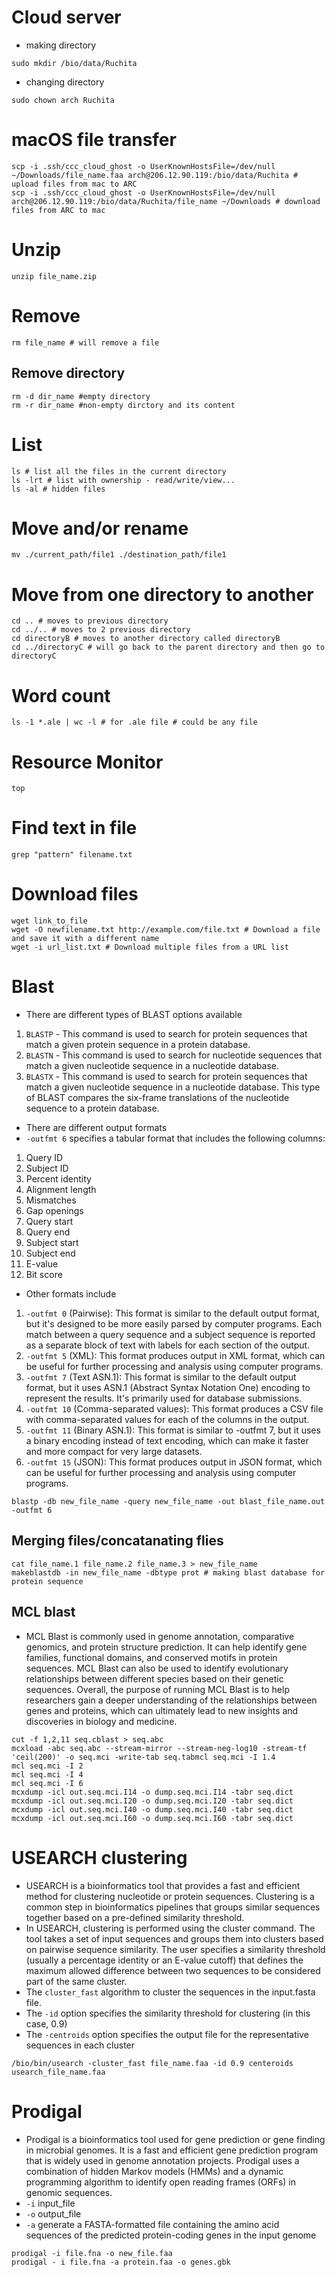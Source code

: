 # Cloud server
- making directory
```
sudo mkdir /bio/data/Ruchita
```
- changing directory
```
sudo chown arch Ruchita
```

# macOS file transfer
```
scp -i .ssh/ccc_cloud_ghost -o UserKnownHostsFile=/dev/null ~/Downloads/file_name.faa arch@206.12.90.119:/bio/data/Ruchita # upload files from mac to ARC
scp -i .ssh/ccc_cloud_ghost -o UserKnownHostsFile=/dev/null  arch@206.12.90.119:/bio/data/Ruchita/file_name ~/Downloads # download files from ARC to mac
```
# Unzip
```
unzip file_name.zip
```

# Remove 
```
rm file_name # will remove a file
```

## Remove directory
```
rm -d dir_name #empty directory
rm -r dir_name #non-empty dirctory and its content
```

# List
```
ls # list all the files in the current directory
ls -lrt # list with ownership - read/write/view...
ls -al # hidden files
```

# Move and/or rename
```
mv ./current_path/file1 ./destination_path/file1
```

# Move from one directory to another
```
cd .. # moves to previous directory
cd ../.. # moves to 2 previous directory
cd directoryB # moves to another directory called directoryB
cd ../directoryC # will go back to the parent directory and then go to directoryC
```

# Word count
```
ls -1 *.ale | wc -l # for .ale file # could be any file
```

# Resource Monitor
```
top
```

# Find text in file
```
grep "pattern" filename.txt
```

# Download files
```
wget link_to_file
wget -O newfilename.txt http://example.com/file.txt # Download a file and save it with a different name
wget -i url_list.txt # Download multiple files from a URL list
```

# Blast
- There are different types of BLAST options available
1. `BLASTP` - This command is used to search for protein sequences that match a given protein sequence in a protein database.
2. `BLASTN` - This command is used to search for nucleotide sequences that match a given nucleotide sequence in a nucleotide database.
3. `BLASTX` - This command is used to search for protein sequences that match a given nucleotide sequence in a nucleotide database. This type of BLAST compares the six-frame translations of the nucleotide sequence to a protein database.
- There are different output formats 
- `-outfmt 6` specifies a tabular format that includes the following columns:
1. Query ID
2. Subject ID
3. Percent identity
4. Alignment length
5. Mismatches
6. Gap openings
7. Query start
8. Query end
9. Subject start
10. Subject end
11. E-value
12. Bit score
- Other formats include
1. `-outfmt 0` (Pairwise): This format is similar to the default output format, but it's designed to be more easily parsed by computer programs. Each match between a query sequence and a subject sequence is reported as a separate block of text with labels for each section of the output.
2. `-outfmt 5` (XML): This format produces output in XML format, which can be useful for further processing and analysis using computer programs.
3. `-outfmt 7` (Text ASN.1): This format is similar to the default output format, but it uses ASN.1 (Abstract Syntax Notation One) encoding to represent the results. It's primarily used for database submissions.
4. `-outfmt 10` (Comma-separated values): This format produces a CSV file with comma-separated values for each of the columns in the output.
5. `-outfmt 11` (Binary ASN.1): This format is similar to -outfmt 7, but it uses a binary encoding instead of text encoding, which can make it faster and more compact for very large datasets.
6. `-outfmt 15` (JSON): This format produces output in JSON format, which can be useful for further processing and analysis using computer programs.
```
blastp -db new_file_name -query new_file_name -out blast_file_name.out -outfmt 6 
```

## Merging files/concatanating flies
```
cat file_name.1 file_name.2 file_name.3 > new_file_name 
makeblastdb -in new_file_name -dbtype prot # making blast database for protein sequence
```

## MCL blast
- MCL Blast is commonly used in genome annotation, comparative genomics, and protein structure prediction. It can help identify gene families, functional domains, and conserved motifs in protein sequences. MCL Blast can also be used to identify evolutionary relationships between different species based on their genetic sequences. Overall, the purpose of running MCL Blast is to help researchers gain a deeper understanding of the relationships between genes and proteins, which can ultimately lead to new insights and discoveries in biology and medicine.
```
cut -f 1,2,11 seq.cblast > seq.abc
mcxload -abc seq.abc --stream-mirror --stream-neg-log10 -stream-tf 'ceil(200)' -o seq.mci -write-tab seq.tabmcl seq.mci -I 1.4
mcl seq.mci -I 2
mcl seq.mci -I 4
mcl seq.mci -I 6
mcxdump -icl out.seq.mci.I14 -o dump.seq.mci.I14 -tabr seq.dict
mcxdump -icl out.seq.mci.I20 -o dump.seq.mci.I20 -tabr seq.dict
mcxdump -icl out.seq.mci.I40 -o dump.seq.mci.I40 -tabr seq.dict
mcxdump -icl out.seq.mci.I60 -o dump.seq.mci.I60 -tabr seq.dict
```

# USEARCH clustering
- USEARCH is a bioinformatics tool that provides a fast and efficient method for clustering nucleotide or protein sequences. Clustering is a common step in bioinformatics pipelines that groups similar sequences together based on a pre-defined similarity threshold.
- In USEARCH, clustering is performed using the cluster command. The tool takes a set of input sequences and groups them into clusters based on pairwise sequence similarity. The user specifies a similarity threshold (usually a percentage identity or an E-value cutoff) that defines the maximum allowed difference between two sequences to be considered part of the same cluster.
- The `cluster_fast` algorithm to cluster the sequences in the input.fasta file. 
- The `-id` option specifies the similarity threshold for clustering (in this case, 0.9)
- The `-centroids` option specifies the output file for the representative sequences in each cluster 
```
/bio/bin/usearch -cluster_fast file_name.faa -id 0.9 centeroids usearch_file_name.faa
```

# Prodigal 
- Prodigal is a bioinformatics tool used for gene prediction or gene finding in microbial genomes. It is a fast and efficient gene prediction program that is widely used in genome annotation projects. Prodigal uses a combination of hidden Markov models (HMMs) and a dynamic programming algorithm to identify open reading frames (ORFs) in genomic sequences.
- `-i` input_file
- `-o` output_file
- `-a` generate a FASTA-formatted file containing the amino acid sequences of the predicted protein-coding genes in the input genome
```
prodigal -i file.fna -o new_file.faa
prodigal - i file.fna -a protein.faa -o genes.gbk
```
